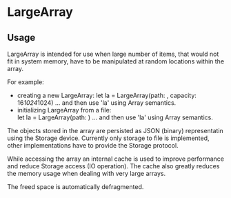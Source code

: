 # LargeArray


## Usage

LargeArray is intended for use when large number of items, that would not fit in system memory, have to be manipulated at random locations within the array.


For example:
- creating a new LargeArray:
    let la = LargeArray(path: <some file path>, capacity: 16*1024*1024)
    ... and then use 'la' using Array semantics.
- initializing LargeArray from a file:    
    let la = LargeArray(path: <some file path>)
    ... and then use 'la' using Array semantics.
   

The objects stored in the array are persisted as JSON (binary) representatin using the Storage device. Currently only storage to file is implemented, other implementations have to provide the Storage protocol.


While accessing the array an internal cache is used to improve performance and reduce Storage access (IO operation). The cache also greatly reduces the memory usage when dealing with very large arrays.

The freed space is automatically defragmented.
